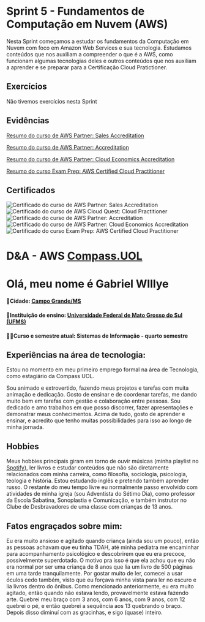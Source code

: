 # Sprint 5 - Fundamentos de Computação em Nuvem (AWS)

Nesta Sprint começamos a estudar os fundamentos da Computação em Nuvem com foco em Amazon Web Services e sua tecnologia. Estudamos conteúdos que nos auxiliam a compreender o que é a AWS, como funcionam algumas tecnologias deles e outros conteúdos que nos auxiliam a aprender e se preparar para a Certificação Cloud Pratictioner.

## Exercícios

Não tivemos exercícios nesta Sprint

## Evidências

[Resumo do curso de AWS Partner: Sales Accreditation](https://gabrielwillye.notion.site/AWS-Sales-Accreditation-498f1ef430a3482ab7c039a0b80d4f28?pvs=4)

[Resumo do curso de AWS Partner: Accreditation]((https://gabrielwillye.notion.site/AWS-Accreditation-afbd292cebef4674a537d4b0db70f919?pvs=4))

[Resumo do curso de AWS Partner: Cloud Economics Accreditation](https://gabrielwillye.notion.site/AWS-Cloud-Economics-Accreditaion-365d5273eaf6475fbbfd2bcec47de53a?pvs=4)

[Resumo do curso Exam Prep: AWS Certified Cloud Practitioner]((https://gabrielwillye.notion.site/Exam-Prep-AWS-Cloud-Practitioner-55e4e47b14a4487ab71569eef57c0391?pvs=4))

## Certificados

![Certificado do curso de AWS Partner: Sales Accreditation](certificados/Sales.jpg)
![Certificado do curso de AWS Cloud Quest: Cloud Practitioner](certificados/CloudQuest.jpg)
![Certificado do curso de AWS Partner: Accreditation](certificados/Accreditation.jpg)
![Certificado do curso de AWS Partner: Cloud Economics Accreditation](certificados/Cloud.jpg)
![Certificado do curso Exam Prep: AWS Certified Cloud Practitioner](certificados/ExamPrep.jpg)

# D&A - AWS [Compass.UOL](https://compass.uol/pt/home/?utm_source=google-ads&utm_medium=ppc&utm_campaign=compasso-uol-institucional&utm_term=compass+uol)
# Olá, meu nome é Gabriel WIllye

#### 🏡Cidade: [Campo Grande/MS](https://www.google.com.br/maps/place/Campo+Grande,+MS/@-20.6258611,-54.8465322,10z/data=!3m1!4b1!4m6!3m5!1s0x9486f3f8b2834447:0xa35a7db8b968e5fd!8m2!3d-20.6281521!4d-54.5218074!16s%2Fg%2F11rgdh3sd7?entry=ttu)
#### 🏫Instituição de ensino: [Universidade Federal de Mato Grosso do Sul (UFMS)](https://www.ufms.br/)
#### 👨‍🎓Curso e semestre atual: Sistemas de Informação - quarto semestre

## Experiências na área de tecnologia:

Estou no momento em meu primeiro emprego formal na área de Tecnologia, como estagiário da Compass UOL.

Sou animado e extrovertido, fazendo meus projetos e tarefas com muita animação e dedicação. Gosto de ensinar e de coordenar tarefas, me dando muito bem em tarefas com gestão e colaboração entre pessoas. Sou dedicado e amo trabalhos em que posso discorrer, fazer apresentações e demonstrar meus conhecimentos. Acima de tudo, gosto de aprender e ensinar, e acredito que tenho muitas possibilidades para isso ao longo de minha jornada.

## Hobbies

Meus hobbies principais giram em torno de ouvir músicas (minha playlist no [Spotify](https://open.spotify.com/playlist/60y6pGtZ0K207UEY6QipqZ?si=4da97c4284724c35)), ler livros e estudar conteúdos que não são diretamente relacionados com minha carreira, como filosofia, sociologia, psicologia, teologia e história. Estou estudando inglês e pretendo também aprender russo.
O restante do meu tempo livre eu normalmente passo envolvido com atividades de minha igreja (sou Adventista do Sétimo Dia), como professor da Escola Sabatina, Sonoplastia e Comunicação, e também instrutor no Clube de Desbravadores de uma classe com crianças de 13 anos. 

## Fatos engraçados sobre mim:

Eu era muito ansioso e agitado quando criança (ainda sou um pouco), então as pessoas achavam que eu tinha TDAH, até minha pediatra me encaminhar para acompanhamento psicológico e descobrirem que eu era precoce, possivelmente superdotado. O motivo pra isso é que ela achou que eu não era normal por ser uma criança de 8 anos que lia um livro de 500 páginas em uma tarde tranquilamente.
Por gostar muito de ler, comecei a usar óculos cedo também, visto que eu forçava minha vista para ler no escuro e lia livros dentro do ônibus. Como mencionado anteriormente, eu era muito agitado, então quando não estava lendo, provavelmente estava fazendo arte. Quebrei meu braço com 3 anos, com 6 anos, com 9 anos, com 12 quebrei o pé, e então quebrei a sequência aos 13 quebrando o braço. Depois disso diminuí com as gracinhas, e sigo (quase) inteiro.
